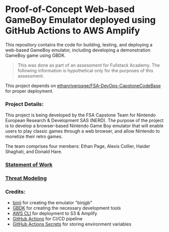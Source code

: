 # Proof-of-Concept Web-based GameBoy Emulator deployed using GitHub Actions to AWS Amplify

This repository contains the code for building, testing, and deploying a web-based GameBoy emulator, including developing a demonstration GameBoy game using GBDK.
> This was done as part of an assessment for Fullstack Academy. The following information is hypothetical only for the purposes of this assessment.

This project depends on [ethanriverpage/FSA-DevOps-CapstoneCodeBase](https://github.com/ethanriverpage/FSA-DevOps-CapstoneCodeBase) for proper deployment.

### Project Details:
This project is being developed by the FSA Capstone Team for Nintendo European Research & Development SAS (NERD). The purpose of the project is to develop a browser-based Nintendo Game Boy emulator that will enable users to play classic games through a web browser, and allow Nintendo to monetize their retro games.

The team comprises four members: Ethan Page, Alexis Collier, Haider Shaghati, and Donald Hare.

### [Statement of Work](https://github.com/ethanriverpage/FSA-DevOps-CapstoneProject/blob/development/SOW.md)

### [Threat Modeling](https://github.com/ethanriverpage/FSA-DevOps-CapstoneProject/blob/development/THREAT.md)

### Credits:

* [binji](https://github.com/binji) for creating the emulator "binjgb"
* [GBDK](http://gbdk.sourceforge.net/) for creating the necessary development tools
* [AWS CLI](https://aws.amazon.com/cli/) for deployment to S3 & Amplify
* [GitHub Actions](https://github.com/features/actions) for CI/CD pipeline
* [GitHub Actions Secrets](https://docs.github.com/en/rest/actions/secrets) for storing environment variables
